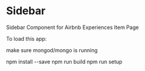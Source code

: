 # Sidebar
Sidebar Component for Airbnb Experiences Item Page

To load this app:

make sure mongod/mongo is running

npm install --save
npm run build
npm run setup